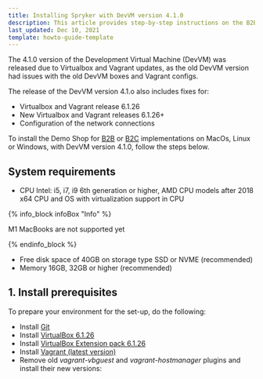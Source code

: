 ```yaml
---
title: Installing Spryker with DevVM version 4.1.0
description: This article provides step-by-step instructions on the B2B or B2C Demo Shop installation on Mac OS, Linux, and Windows with Development Virtual Machine version 4.1.0.
last_updated: Dec 10, 2021
template: howto-guide-template
---
```


The 4.1.0 version of the Development Virtual Machine (DevVM) was released due to Virtualbox and Vagrant updates, as the old DevVM version had issues with the old DevVM boxes and Vagrant configs.

The release of the DevVM version 4.1.o also includes fixes for: 

- Virtualbox and Vagrant release 6.1.26
- New Virtualbox and Vagrant releases 6.1.26+
- Configuration of the network connections

To install the Demo Shop for [B2B](/docs/scos/user/intro-to-spryker/b2b-suite.html) or [B2C](/docs/scos/user/intro-to-spryker/b2c-suite.html) implementations on MacOs, Linux or Windows, with DevVM version 4.1.0, follow the steps below.

## System requirements

- CPU Intel: i5, i7, i9 6th generation or higher, AMD CPU models after 2018 
x64 CPU and OS with virtualization support in CPU 

{% info_block infoBox "Info" %}

M1 MacBooks are not supported yet

{% endinfo_block %}

- Free disk space of 40GB on storage type SSD or NVME (recommended)
- Memory 16GB, 32GB or higher (recommended)

## 1. Install prerequisites

To prepare your environment for the set-up, do the following:

* Install [Git](https://git-scm.com/book/en/v2/Getting-Started-Installing-Git)
* Install [VirtualBox 6.1.26](https://download.virtualbox.org/virtualbox/6.1.26/)
* Install [VirtualBox Extension pack 6.1.26](https://download.virtualbox.org/virtualbox/6.1.26/Oracle_VM_VirtualBox_Extension_Pack-6.1.26.vbox-extpack)
* Install [Vagrant (latest version)](https://www.vagrantup.com/)
* Remove old *vagrant-vbguest* and *vagrant-hostmanager* plugins and install their new versions:



